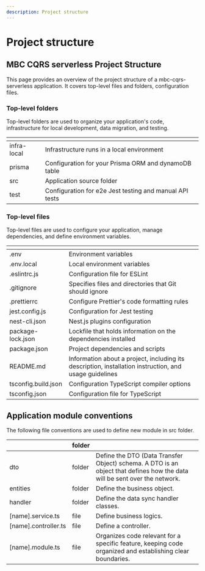 ```yaml
---
description: Project structure
---
```


# Project structure

## MBC CQRS serverless Project Structure

This page provides an overview of the project structure of a mbc-cqrs-serverless application. It covers top-level files and folders, configuration files.

### Top-level folders

Top-level folders are used to organize your application's code, infrastructure for local development, data migration, and testing.

| <!-- -->    | <!-- -->                    |
| ----------- | --------------------------- |
| infra-local | Infrastructure runs in a local environment |
| prisma      | Configuration for your Prisma ORM and dynamoDB table      |
| src         | Application source folder         |
| test        | Configuration for e2e Jest testing and manual API tests        |

### Top-level files

Top-level files are used to configure your application, manage dependencies, and define environment variables.

| <!-- -->            | <!-- -->                       |
| ------------------- | ------------------------------ |
| .env                | Environment variables            |
| .env.local          | Local environment variables      |
| .eslintrc.js        | Configuration file for ESLint       |
| .gitignore          | Specifies files and directories that Git should ignore      |
| .prettierrc         | Configure Prettier's code formatting rules     |
| jest.config.js      | Configuration for Jest testing    |
| nest-cli.json       | Nest.js plugins configuration       |
| package-lock.json   | Lockfile that holds information on the dependencies installed   |
| package.json        | Project dependencies and scripts        |
| README.md           | Information about a project, including its description, installation instruction, and usage guidelines         |
| tsconfig.build.json | Configuration TypeScript compiler options |
| tsconfig.json       | Configuration file for TypeScript       |

## Application module conventions

The following file conventions are used to define new module in src folder.

| <!-- -->             | folder | <!-- -->                        |
| -------------------- | ------ | ------------------------------- |
| dto                  | folder | Define the DTO (Data Transfer Object) schema. A DTO is an object that defines how the data will be sent over the network.      |
| entities             | folder | Define the business object. |
| handler              | folder | Define the data sync handler classes.  |
| [name].service.ts    | file   | Define business logics.    |
| [name].controller.ts | file   | Define a controller. |
| [name].module.ts     | file   | Organizes code relevant for a specific feature, keeping code organized and establishing clear boundaries.     |
